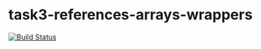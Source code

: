 # task3-references-arrays-wrappers

[![Build Status](https://travis-ci.com/itmo-java-basics-2020/task-3-string-spring-swing-ayfokin.svg?branch=dev)](https://travis-ci.com/itmo-java-basics-2020/task-3-string-spring-swing-ayfokin)
